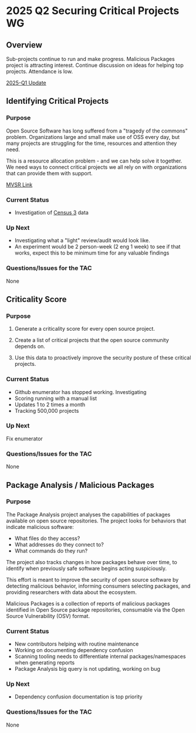 # 2025 Q2 Securing Critical Projects WG

## Overview

Sub-projects continue to run and make progress. Malicious Packages project is
attracting interest. Continue discussion on ideas for helping top
projects. Attendance is low.

[2025-Q1 Update](2025-Q1-SCP-WG.md)

## Identifying Critical Projects

### Purpose

Open Source Software has long suffered from a "tragedy of the commons"
problem. Organizations large and small make use of OSS every day, but many
projects are struggling for the time, resources and attention they need.

This is a resource allocation problem - and we can help solve it together. We
need ways to connect critical projects we all rely on with organizations that
can provide them with support.

[MVSR Link](https://github.com/ossf/wg-securing-critical-projects/blob/main/MVSR.md)

### Current Status

- Investigation of [Census 3](https://www.linuxfoundation.org/research/census-iii) data

### Up Next

- Investigating what a "light" review/audit would look like.
- An experiment would be 2 person-week (2 eng 1 week) to see if that works,
  expect this to be minimum time for any valuable findings

### Questions/Issues for the TAC

None

## Criticality Score

### Purpose

1. Generate a criticality score for every open source project.

1. Create a list of critical projects that the open source community depends
   on.

1. Use this data to proactively improve the security posture of these critical
   projects.

### Current Status

- Github enumerator has stopped working. Investigating
- Scoring running with a manual list
- Updates 1 to 2 times a month
- Tracking 500,000 projects

### Up Next

Fix enumerator

### Questions/Issues for the TAC

None


## Package Analysis / Malicious Packages

### Purpose

The Package Analysis project analyses the capabilities of packages available on
open source repositories. The project looks for behaviors that indicate
malicious software:

- What files do they access?
- What addresses do they connect to?
- What commands do they run?

The project also tracks changes in how packages behave over time, to identify
when previously safe software begins acting suspiciously.

This effort is meant to improve the security of open source software by
detecting malicious behavior, informing consumers selecting packages, and
providing researchers with data about the ecosystem.

Malicious Packages is a collection of reports of malicious packages identified in
Open Source package repositories, consumable via the Open Source Vulnerability
(OSV) format.

### Current Status

- New contributors helping with routine maintenance
- Working on documenting dependency confusion
- Scanning tooling needs to differentiate internal packages/namespaces when generating reports
- Package Analysis big query is not updating, working on bug

### Up Next

- Dependency confusion documentation is top priority

### Questions/Issues for the TAC

None
